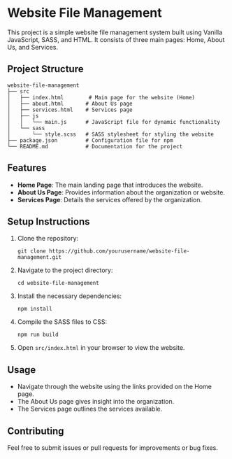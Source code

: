 # Website File Management

This project is a simple website file management system built using Vanilla JavaScript, SASS, and HTML. It consists of three main pages: Home, About Us, and Services.

## Project Structure

```
website-file-management
├── src
│   ├── index.html        # Main page for the website (Home)
│   ├── about.html       # About Us page
│   ├── services.html    # Services page
│   ├── js
│   │   └── main.js      # JavaScript file for dynamic functionality
│   └── sass
│       └── style.scss   # SASS stylesheet for styling the website
├── package.json         # Configuration file for npm
└── README.md            # Documentation for the project
```

## Features

- **Home Page**: The main landing page that introduces the website.
- **About Us Page**: Provides information about the organization or website.
- **Services Page**: Details the services offered by the organization.

## Setup Instructions

1. Clone the repository:
   ```
   git clone https://github.com/yourusername/website-file-management.git
   ```

2. Navigate to the project directory:
   ```
   cd website-file-management
   ```

3. Install the necessary dependencies:
   ```
   npm install
   ```

4. Compile the SASS files to CSS:
   ```
   npm run build
   ```

5. Open `src/index.html` in your browser to view the website.

## Usage

- Navigate through the website using the links provided on the Home page.
- The About Us page gives insight into the organization.
- The Services page outlines the services available.

## Contributing

Feel free to submit issues or pull requests for improvements or bug fixes.